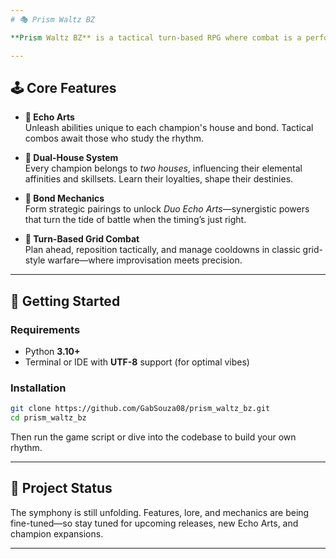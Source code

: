 ```yaml
---
# 🎭 Prism Waltz BZ

**Prism Waltz BZ** is a tactical turn-based RPG where combat is a performance and synergy is everything. Harness the rhythm of **Echo Arts**, unite champions across the **dual-house system**, and master the delicate tempo of battle. Each move is a verse, every bond a harmony.

---
```


## 🕹️ Core Features

- **🎼 Echo Arts**  
  Unleash abilities unique to each champion's house and bond. Tactical combos await those who study the rhythm.

- **🔮 Dual-House System**  
  Every champion belongs to *two houses*, influencing their elemental affinities and skillsets. Learn their loyalties, shape their destinies.

- **🤝 Bond Mechanics**  
  Form strategic pairings to unlock *Duo Echo Arts*—synergistic powers that turn the tide of battle when the timing’s just right.

- **🧠 Turn-Based Grid Combat**  
  Plan ahead, reposition tactically, and manage cooldowns in classic grid-style warfare—where improvisation meets precision.

---

## 🚀 Getting Started

### Requirements
- Python **3.10+**
- Terminal or IDE with **UTF-8** support (for optimal vibes)

### Installation

```bash
git clone https://github.com/GabSouza08/prism_waltz_bz.git
cd prism_waltz_bz
```

Then run the game script or dive into the codebase to build your own rhythm.

---

## 🌌 Project Status

The symphony is still unfolding. Features, lore, and mechanics are being fine-tuned—so stay tuned for upcoming releases, new Echo Arts, and champion expansions.

---
